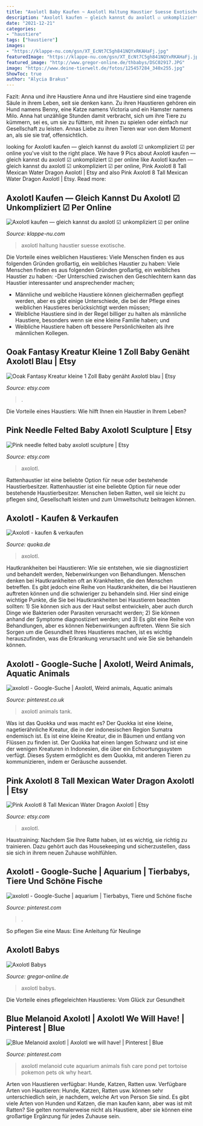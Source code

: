 ```yaml
---
title: "Axolotl Baby Kaufen ~ Axolotl Haltung Haustier Suesse Exotische"
description: "Axolotl kaufen — gleich kannst du axolotl ☑ unkompliziert ☑ per online"
date: "2021-12-21"
categories:
- "haustiere"
tags: ["haustiere"]
images:
- "https://klappe-nu.com/gsn/XT_EcNt7C5gh841NQYxRKAHaFj.jpg"
featuredImage: "https://klappe-nu.com/gsn/XT_EcNt7C5gh841NQYxRKAHaFj.jpg"
featured_image: "http://www.gregor-online.de/thbabys/DSC02917.JPG"
image: "https://www.deine-tierwelt.de/fotos/125457284_340x255.jpg"
ShowToc: true
author: "Alycia Brakus"
---
```



Fazit: Anna und ihre Haustiere
Anna und ihre Haustiere sind eine tragende Säule in ihrem Leben, seit sie denken kann. Zu ihren Haustieren gehören ein Hund namens Benny, eine Katze namens Victoria und ein Hamster namens Milo. Anna hat unzählige Stunden damit verbracht, sich um ihre Tiere zu kümmern, sei es, um sie zu füttern, mit ihnen zu spielen oder einfach nur Gesellschaft zu leisten. Annas Liebe zu ihren Tieren war von dem Moment an, als sie sie traf, offensichtlich.

	

		
looking for Axolotl kaufen — gleich kannst du axolotl ☑ unkompliziert ☑ per online you've visit to the right place. We have 9 Pics about Axolotl kaufen — gleich kannst du axolotl ☑ unkompliziert ☑ per online like Axolotl kaufen — gleich kannst du axolotl ☑ unkompliziert ☑ per online, Pink Axolotl 8 Tall Mexican Water Dragon Axolotl | Etsy and also Pink Axolotl 8 Tall Mexican Water Dragon Axolotl | Etsy. Read more:
		
    
## Axolotl Kaufen — Gleich Kannst Du Axolotl ☑ Unkompliziert ☑ Per Online

<img loading=lazy src="https://klappe-nu.com/gsn/XT_EcNt7C5gh841NQYxRKAHaFj.jpg" onerror="this.onerror=null;this.src='https://tse4.mm.bing.net/th?id=OIP.x-CYyiVbXBgAf65hzhhZ8QAAAA&amp;pid=15.1';" alt="Axolotl kaufen — gleich kannst du axolotl ☑ unkompliziert ☑ per online">

_Source: klappe-nu.com_

>axolotl haltung haustier suesse exotische. 

	

Die Vorteile eines weiblichen Haustieres: Viele Menschen finden es aus folgenden Gründen großartig, ein weibliches Haustier zu haben:
Viele Menschen finden es aus folgenden Gründen großartig, ein weibliches Haustier zu haben:
-Der Unterschied zwischen den Geschlechtern kann das Haustier interessanter und ansprechender machen;
- Männliche und weibliche Haustiere können gleichermaßen gepflegt werden, aber es gibt einige Unterschiede, die bei der Pflege eines weiblichen Haustieres berücksichtigt werden müssen;
- Weibliche Haustiere sind in der Regel billiger zu halten als männliche Haustiere, besonders wenn sie eine kleine Familie haben; und
- Weibliche Haustiere haben oft bessere Persönlichkeiten als ihre männlichen Kollegen.

    
## Ooak Fantasy Kreatur Kleine 1 Zoll Baby Genäht Axolotl Blau | Etsy

<img loading=lazy src="https://i.etsystatic.com/8186760/r/il/06874f/1529843032/il_794xN.1529843032_305m.jpg" onerror="this.onerror=null;this.src='https://tse1.mm.bing.net/th?id=OIP.xuhHuk_bBH1KrG2rRm-NtwHaEb&amp;pid=15.1';" alt="Ooak Fantasy Kreatur kleine 1 Zoll Baby genäht Axolotl blau | Etsy">

_Source: etsy.com_

>. 

	

Die Vorteile eines Haustiers: Wie hilft Ihnen ein Haustier in Ihrem Leben?

    
## Pink Needle Felted Baby Axolotl Sculpture | Etsy

<img loading=lazy src="https://i.etsystatic.com/13744007/r/il/e6a868/3268507803/il_1140xN.3268507803_scb7.jpg" onerror="this.onerror=null;this.src='https://tse1.mm.bing.net/th?id=OIP.nwZ7qY2jIVjDdovFdYxPvAHaJ4&amp;pid=15.1';" alt="Pink needle felted baby axolotl sculpture | Etsy">

_Source: etsy.com_

>axolotl. 

	

Rattenhaustier ist eine beliebte Option für neue oder bestehende Haustierbesitzer.
Rattenhaustier ist eine beliebte Option für neue oder bestehende Haustierbesitzer. Menschen lieben Ratten, weil sie leicht zu pflegen sind, Gesellschaft leisten und zum Umweltschutz beitragen können.

    
## Axolotl - Kaufen &amp; Verkaufen

<img loading=lazy src="https://www.deine-tierwelt.de/fotos/125457284_340x255.jpg" onerror="this.onerror=null;this.src='https://tse3.mm.bing.net/th?id=OIP.IiFba0t-CsD-dJicfQ5n2AAAAA&amp;pid=15.1';" alt="Axolotl - kaufen &amp; verkaufen">

_Source: quoka.de_

>axolotl. 

	

Hautkrankheiten bei Haustieren: Wie sie entstehen, wie sie diagnostiziert und behandelt werden, Nebenwirkungen von Behandlungen.
Menschen denken bei Hautkrankheiten oft an Krankheiten, die den Menschen betreffen. Es gibt jedoch eine Reihe von Hautkrankheiten, die bei Haustieren auftreten können und die schwieriger zu behandeln sind. Hier sind einige wichtige Punkte, die Sie bei Hautkrankheiten bei Haustieren beachten sollten: 1) Sie können sich aus der Haut selbst entwickeln, aber auch durch Dinge wie Bakterien oder Parasiten verursacht werden; 2) Sie können anhand der Symptome diagnostiziert werden; und 3) Es gibt eine Reihe von Behandlungen, aber es können Nebenwirkungen auftreten. Wenn Sie sich Sorgen um die Gesundheit Ihres Haustieres machen, ist es wichtig herauszufinden, was die Erkrankung verursacht und wie Sie sie behandeln können.

    
## Axolotl - Google-Suche | Axolotl, Weird Animals, Aquatic Animals

<img loading=lazy src="https://i.pinimg.com/736x/28/19/37/2819377dda3d3d40604df320db365e4e--axolotl-tank-baby-axolotl.jpg" onerror="this.onerror=null;this.src='https://tse2.mm.bing.net/th?id=OIP.m_ZHGI9hR0w_Vca2HK3HPQHaKX&amp;pid=15.1';" alt="axolotl - Google-Suche | Axolotl, Weird animals, Aquatic animals">

_Source: pinterest.co.uk_

>axolotl animals tank. 

	

Was ist das Quokka und was macht es?
Der Quokka ist eine kleine, nagetierähnliche Kreatur, die in der indonesischen Region Sumatra endemisch ist. Es ist eine kleine Kreatur, die in Bäumen und entlang von Flüssen zu finden ist. Der Quokka hat einen langen Schwanz und ist eine der wenigen Kreaturen in Indonesien, die über ein Echoortungssystem verfügt. Dieses System ermöglicht es dem Quokka, mit anderen Tieren zu kommunizieren, indem er Geräusche aussendet.

    
## Pink Axolotl 8 Tall Mexican Water Dragon Axolotl | Etsy

<img loading=lazy src="https://i.etsystatic.com/11610216/r/il/7c8207/2583900403/il_fullxfull.2583900403_h3ix.jpg" onerror="this.onerror=null;this.src='https://tse3.mm.bing.net/th?id=OIP.ewCykrZOyf34IBALinKstgHaJ4&amp;pid=15.1';" alt="Pink Axolotl 8 Tall Mexican Water Dragon Axolotl | Etsy">

_Source: etsy.com_

>axolotl. 

	

Haustraining: Nachdem Sie Ihre Ratte haben, ist es wichtig, sie richtig zu trainieren. Dazu gehört auch das Housekeeping und sicherzustellen, dass sie sich in ihrem neuen Zuhause wohlfühlen.

    
## Axolotl - Google-Suche | Aquarium | Tierbabys, Tiere Und Schöne Fische

<img loading=lazy src="https://i.pinimg.com/474x/28/19/37/2819377dda3d3d40604df320db365e4e--axolotl-tank-baby-axolotl.jpg" onerror="this.onerror=null;this.src='https://tse1.mm.bing.net/th?id=OIP.9ay2T5vBWvzTy_fLXRiljgAAAA&amp;pid=15.1';" alt="axolotl - Google-Suche | aquarium | Tierbabys, Tiere und Schöne fische">

_Source: pinterest.com_

>. 

	

So pflegen Sie eine Maus: Eine Anleitung für Neulinge

    
## Axolotl Babys

<img loading=lazy src="http://www.gregor-online.de/thbabys/DSC02917.JPG" onerror="this.onerror=null;this.src='https://tse4.mm.bing.net/th?id=OIP.SGte1tjWgvcIcXD36I304AHaFj&amp;pid=15.1';" alt="Axolotl Babys">

_Source: gregor-online.de_

>axolotl babys. 

	

Die Vorteile eines pflegeleichten Haustieres: Vom Glück zur Gesundheit

    
## Blue Melanoid Axolotl | Axolotl We Will Have! | Pinterest | Blue

<img loading=lazy src="https://s-media-cache-ak0.pinimg.com/564x/5a/19/1c/5a191c352656dec718bdb9a51833bbcf.jpg" onerror="this.onerror=null;this.src='https://tse3.mm.bing.net/th?id=OIP.YhTxptEsULKybQPyRdFWgQHaFh&amp;pid=15.1';" alt="Blue Melanoid axolotl | Axolotl we will have! | Pinterest | Blue">

_Source: pinterest.com_

>axolotl melanoid cute aquarium animals fish care pond pet tortoise pokemon pets ok why heart. 

	

Arten von Haustieren verfügbar: Hunde, Katzen, Ratten usw.
Verfügbare Arten von Haustieren: Hunde, Katzen, Ratten usw. können sehr unterschiedlich sein, je nachdem, welche Art von Person Sie sind. Es gibt viele Arten von Hunden und Katzen, die man kaufen kann, aber was ist mit Ratten? Sie gelten normalerweise nicht als Haustiere, aber sie können eine großartige Ergänzung für jedes Zuhause sein.

